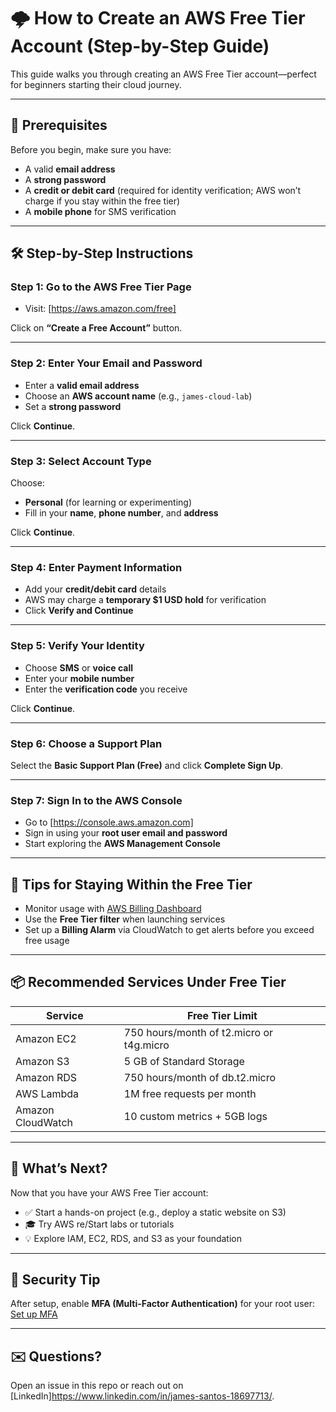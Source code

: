 # 🌩️ How to Create an AWS Free Tier Account (Step-by-Step Guide)

This guide walks you through creating an AWS Free Tier account—perfect for beginners starting their cloud journey.

---

## 🚀 Prerequisites

Before you begin, make sure you have:

- A valid **email address**
- A **strong password**
- A **credit or debit card** (required for identity verification; AWS won’t charge if you stay within the free tier)
- A **mobile phone** for SMS verification

---

## 🛠️ Step-by-Step Instructions

### Step 1: Go to the AWS Free Tier Page

- Visit: [https://aws.amazon.com/free]

Click on **“Create a Free Account”** button.

---

### Step 2: Enter Your Email and Password

- Enter a **valid email address**
- Choose an **AWS account name** (e.g., `james-cloud-lab`)
- Set a **strong password**

Click **Continue**.

---

### Step 3: Select Account Type

Choose:

- **Personal** (for learning or experimenting)
- Fill in your **name**, **phone number**, and **address**

Click **Continue**.

---

### Step 4: Enter Payment Information

- Add your **credit/debit card** details
- AWS may charge a **temporary $1 USD hold** for verification
- Click **Verify and Continue**

---

### Step 5: Verify Your Identity

- Choose **SMS** or **voice call**
- Enter your **mobile number**
- Enter the **verification code** you receive

Click **Continue**.

---

### Step 6: Choose a Support Plan

Select the **Basic Support Plan (Free)** and click **Complete Sign Up**.

---

### Step 7: Sign In to the AWS Console

- Go to [https://console.aws.amazon.com]
- Sign in using your **root user email and password**
- Start exploring the **AWS Management Console**

---

## 🧠 Tips for Staying Within the Free Tier

- Monitor usage with [AWS Billing Dashboard](https://console.aws.amazon.com/billing/home)
- Use the **Free Tier filter** when launching services
- Set up a **Billing Alarm** via CloudWatch to get alerts before you exceed free usage

---

## 📦 Recommended Services Under Free Tier

| Service         | Free Tier Limit                           |
|----------------|--------------------------------------------|
| Amazon EC2     | 750 hours/month of t2.micro or t4g.micro   |
| Amazon S3      | 5 GB of Standard Storage                   |
| Amazon RDS     | 750 hours/month of db.t2.micro             |
| AWS Lambda     | 1M free requests per month                 |
| Amazon CloudWatch | 10 custom metrics + 5GB logs           |

---

## 🎯 What’s Next?

Now that you have your AWS Free Tier account:

- ✅ Start a hands-on project (e.g., deploy a static website on S3)
- 🎓 Try AWS re/Start labs or tutorials
- 💡 Explore IAM, EC2, RDS, and S3 as your foundation

---

## 🔐 Security Tip

After setup, enable **MFA (Multi-Factor Authentication)** for your root user:
[Set up MFA](https://docs.aws.amazon.com/IAM/latest/UserGuide/id_credentials_mfa_enable_virtual.html)

---

## ✉️ Questions?

Open an issue in this repo or reach out on [LinkedIn]https://www.linkedin.com/in/james-santos-18697713/.
